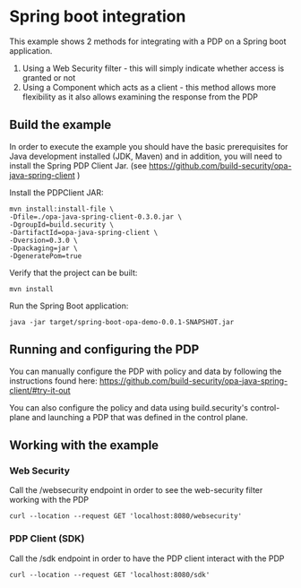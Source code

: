 # Spring boot integration

This example shows 2 methods for integrating with a PDP on a Spring boot application.

1. Using a Web Security filter - this will simply indicate whether access is granted or not
2. Using a Component which acts as a client - this method allows more flexibility as it 
also allows examining the response from the PDP


## Build the example

In order to execute the example you should have the basic prerequisites for Java development
 installed (JDK, Maven) and in addition, you will need to install the Spring PDP Client Jar.
 (see https://github.com/build-security/opa-java-spring-client )

Install the PDPClient JAR:

    mvn install:install-file \
    -Dfile=./opa-java-spring-client-0.3.0.jar \
    -DgroupId=build.security \
    -DartifactId=opa-java-spring-client \
    -Dversion=0.3.0 \
    -Dpackaging=jar \
    -DgeneratePom=true

Verify that the project can be built:

    mvn install

Run the Spring Boot application:

    java -jar target/spring-boot-opa-demo-0.0.1-SNAPSHOT.jar

## Running and configuring the PDP

You can manually configure the PDP with policy and data by following the instructions found
 here:  https://github.com/build-security/opa-java-spring-client/#try-it-out
 
You can also configure the policy and data using build.security's control-plane and 
launching a PDP that was defined in the control plane.

## Working with the example

### Web Security

Call the /websecurity endpoint in order to see the web-security filter working with the PDP

    curl --location --request GET 'localhost:8080/websecurity' 

### PDP Client (SDK)

Call the /sdk endpoint in order to have the PDP client interact with the PDP

    curl --location --request GET 'localhost:8080/sdk'   
